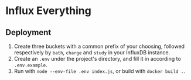 # Influx Everything

## Deployment

1. Create three buckets with a common prefix of your choosing, followed respectively by `bath`, `charge` and `study` in your InfluxDB instance.
2. Create an `.env` under the project's directory, and fill it in according to `.env.example`.
3. Run with `node --env-file .env index.js`, or build with `docker build .`.